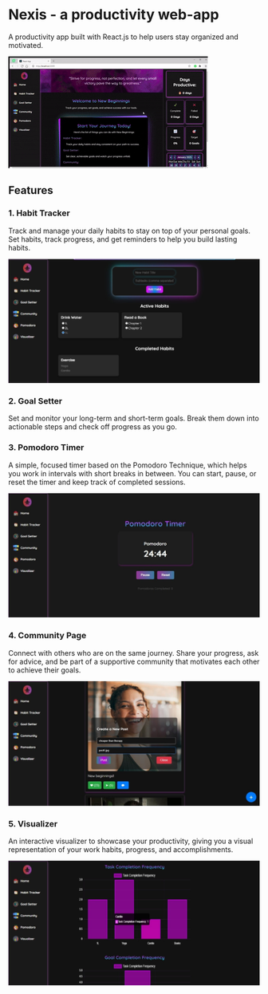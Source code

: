 # Nexis - a productivity web-app

A productivity app built with React.js to help users stay organized and motivated.

![Demo](demoo.gif)

## Features

### 1. Habit Tracker
Track and manage your daily habits to stay on top of your personal goals. Set habits, track progress, and get reminders to help you build lasting habits.

![](page5.jpg)

### 2. Goal Setter
Set and monitor your long-term and short-term goals. Break them down into actionable steps and check off progress as you go.

### 3. Pomodoro Timer
A simple, focused timer based on the Pomodoro Technique, which helps you work in intervals with short breaks in between. You can start, pause, or reset the timer and keep track of completed sessions.

![](page4.jpg)

### 4. Community Page
Connect with others who are on the same journey. Share your progress, ask for advice, and be part of a supportive community that motivates each other to achieve their goals.

![](page2.jpg)

### 5. Visualizer
An interactive visualizer to showcase your productivity, giving you a visual representation of your work habits, progress, and accomplishments.

![](page3.jpg)
